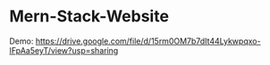 # Mern-Stack-Website

Demo: https://drive.google.com/file/d/15rm0OM7b7dIt44Lykwpqxo-IFpAa5eyT/view?usp=sharing 
